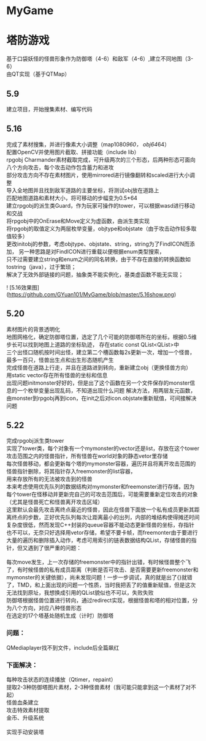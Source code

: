 # MyGame

塔防游戏
===
基于口袋妖怪的怪兽形象作为防御塔（4-6）和敌军（4-6）,建立不同地图（3-6）<br> 
由QT实现（基于QTMap）<br> 

5.9
---
建立项目，开始搜集素材、编写代码<br> 

5.16
---
完成了素材搜集，并进行像素大小调整（map1080*960， obj64*64）<br> 
配置OpenCV并使用图片截取、拼接功能（include lib）<br> 
rpgobj Charmander素材截取完成，可升级两次的三个形态，后两种形态可面向八个方向攻击，每个攻击动作包含蓄力和进攻<br> 
部分攻击方向不存在素材图片，使用mirrored进行镜像翻转和scaled进行大小调整<br> 
导入全地图并且找到敌军道路的主要坐标，将测试obj放在道路上<br> 
匹配地图道路和素材大小，将可移动的步幅变为0.5*64<br> 
建立rpgobj的派生类Guard，作为玩家可操作的tower，可以根据wasd进行移动和交战<br> 
将rpgobj中的OnErase和Move定义为虚函数，由派生类实现<br> 
将rpgobj的取值定义为两层枚举变量，objtype和objstate（由于攻击动作较多取值较多）<br> 
更改initobj的参数，考虑objtype、objstate、string，string为了FindICON而添加，
另一种思路是对FindICON进行重载以便根据enum类型搜索，<br> 
只不过需要建立string和enum之间的同名转换，由于不存在直接的转换函数如tostring（java），过于繁琐；<br> 
解决了无效外部链接的问题，抽象类不能实例化，基类虚函数不能无实现；<br> 

! [5.16效果图] (https://github.com/GYuan101/MyGame/blob/master/5.16show.png)

5.20
---
素材图片的背景透明化<br> 
地图网格化，确定防御塔位置，选定了几个可能的防御塔所在的坐标，根据0.5维步长可以找到地图上道路的坐标轨迹，
存在static const QList<QList<double>>中<br> 
三个出怪口随机按时间出怪，建立第二个槽函数每2s更新一次，增加一个怪兽，最多一百只，怪兽出生点和出生形态随机产生<br> 
完成怪兽在道路上行走，并且在道路进到转向，重新建立obj（更换怪兽方向）<br> 
用static vector<Monster>存在所有怪兽的坐标和信息<br> 
出现问题initmonster好好的，但是出了这个函数在另一个文件保存的monster信息的一个枚举变量出现乱码，不知道出现什么问题
  解决方法，用两层友元函数，由monster到rpgobj再到icon，在init之后对icon.objstate重新赋值，可间接解决问题<br> 

5.22
---
完成rpgobj派生类tower<br> 
实现了tower类，每个对象有一个mymonster的vector还是list，存放在这个tower攻击范围之内的怪兽指针，所有怪兽在world对象的静态vetor里存储<br>
每次怪兽移动，都会更新每个塔的mymonster容器，遍历并且将离开攻击范围的怪兽指针删除，将其指针存入freemonster的list容器，<br>
用来存放所有的无法被攻击到的怪兽<br>
本来考虑使用优先队列的数据结构对mymonster和freemonster进行存储，因为每个tower在怪移动并更新完自己的可攻击范围后，可能需要重新定位攻击的对象（尤其是怪兽死亡和怪兽离开攻击区域）<br>
这里默认会最先攻击离终点最近的怪兽，因此在怪兽下面放一个私有成员更新其距离终点的步数，正好优先队列每次让距离最小的出列，内部的堆结构使得摊还时间复杂度很低，然而发现C++封装的queue容器不能动态更新怪兽的坐标，存指针也不可以，无奈只好选择用vetor存储，希望不要卡帧，而freemonter由于要进行大量的遍历和删除插入动作，考虑可用索引的链表数据结构QList，存储怪兽的指针，但又遇到了很严重的问题：<br><br>
每次move发生，上一次存储的freemonster中的指针出错，有时候怪兽整个飞了，有时候怪兽的私有成员距离（判断是否可攻击、是否需要更新freemonster和mymonster的关键依据），尚未发现问题！一步一步调试，真的就是出了{}就错了，TMD，和上面出现的问题一个性质，当时我把丢了的值重新赋值，但是这次无法找到原址，我想换成引用的QList貌似也不可以，失败失败<br>
防御塔根据怪兽位置进行转向，通过redirect实现，根据怪兽和塔的相对位置，分为八个方向，对应八种怪兽形态<br>
在选定的17个塔基处随机生成（计时）防御塔<br>

### 问题：
QMediaplayer找不到文件，include后全篇飙红<br> 


### 下面解决：
每种攻击状态的连续播放（Qtimer，repaint）<br> 
提取2-3种防御塔图片素材，2-3种怪兽素材（我可能只能拿到这一个素材了对不起）<br> 
怪兽血条建立<br> 
攻击特效素材提取<br> 
金币、升级系统<br>  
实现手动安装塔<br>
